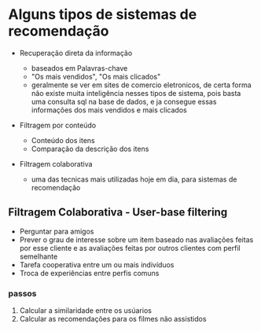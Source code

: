 # Alguns tipos de sistemas de recomendação

- Recuperação direta da informação
  - baseados em Palavras-chave
  - "Os mais vendidos", "Os mais clicados"
  - geralmente se ver em sites de comercio eletronicos, de certa forma não existe muita inteligência nesses tipos de sistema, pois basta uma consulta sql na base de dados, e ja consegue essas informações dos mais vendidos e mais clicados

- Filtragem por conteúdo
  - Conteúdo dos itens
  - Comparação da descrição dos itens

- Filtragem colaborativa
  - uma das tecnicas mais utilizadas hoje em dia, para sistemas de recomendação

## Filtragem Colaborativa - User-base filtering

- Perguntar para amigos
- Prever o grau de interesse sobre um item baseado nas avaliações feitas por esse cliente e as avaliações feitas por outros clientes com perfil semelhante
- Tarefa cooperativa entre um ou mais indivíduos
- Troca de experiências entre perfis comuns

### passos

1. Calcular a similaridade entre os usúarios
2. Calcular as recomendações para os filmes não assistidos

